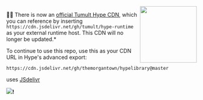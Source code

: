 <img style="float:right" src="https://raw.githubusercontent.com/themorgantown/hypelibrary/master/readme-hypelogo.png" width="150">

🚨🚨 There is now an [official Tumult Hype CDN](https://github.com/tumult/hype-runtime/blob/master/README.md), which you can reference by inserting `https://cdn.jsdelivr.net/gh/tumult/hype-runtime` as your external runtime host. This CDN will no longer be updated.* 

To continue to use this repo, use this as your CDN URL in Hype's advanced export: 

`https://cdn.jsdelivr.net/gh/themorgantown/hypelibrary@master`

uses [JSdelivr](https://jsdelivr.net) 

[![](https://data.jsdelivr.com/v1/package/gh/themorgantown/hypelibrary/badge)](https://www.jsdelivr.com/package/gh/themorgantown/hypelibrary)**!**
